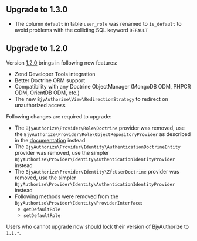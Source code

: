 ## Upgrade to 1.3.0

 * The column `default` in table `user_role` was renamed to `is_default` to avoid problems with the colliding
   SQL keyword `DEFAULT`
   
## Upgrade to 1.2.0

Version [1.2.0](https://github.com/bjyoungblood/BjyAuthorize/issues?milestone=1&page=1&state=closed) brings in
following new features:

 * Zend Developer Tools integration
 * Better Doctrine ORM support
 * Compatibility with any Doctrine ObjectManager (MongoDB ODM, PHPCR ODM, OrientDB ODM, etc.)
 * The new `BjyAuthorize\View\RedirectionStrategy` to redirect on unauthorized access

Following changes are required to upgrade:

 * The `BjyAuthorize\Provider\Role\Doctrine` provider was removed, use the
   `BjyAuthorize\Provider\Role\ObjectRepositoryProvider` as described in the
   [documentation](https://github.com/bjyoungblood/BjyAuthorize/blob/master/docs/doctrine.md) instead
 * The `BjyAuthorize\Provider\Identity\AuthenticationDoctrineEntity` provider was removed, use the
   simpler `BjyAuthorize\Provider\Identity\AuthenticationIdentityProvider` instead
 * The `BjyAuthorize\Provider\Identity\ZfcUserDoctrine` provider was removed, use the
   simpler `BjyAuthorize\Provider\Identity\AuthenticationIdentityProvider` instead
 * Following methods were removed from the `BjyAuthorize\Provider\Identity\ProviderInterface`:
    * `getDefaultRole`
    * `setDefaultRole`

Users who cannot upgrade now should lock their version of BjyAuthorize to `1.1.*`.
